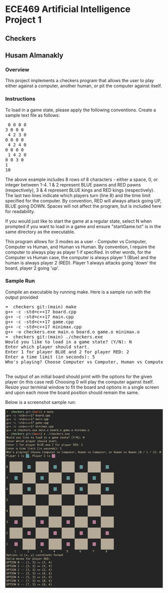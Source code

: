 # ECE469 Artificial Intelligence Project 1
## Checkers
## Husam Almanakly


### Overview
This project implements a checkers program that allows the user to play either
against a computer, another human, or pit the computer against itself. 


### Instructions
To load in a game state, please apply the following conventions. Create a sample
text file as follows:

<pre>
 0 0 0 0
3 0 0 0 
 4 2 3 0
0 0 0 0 
 4 2 4 0
0 0 0 0 
 1 4 2 0 
0 0 3 0 
1 
10
</pre>

The above example includes 8 rows of 8 characters - either a space, 0, or integer
between 1-4. 1 & 2 represent BLUE pawns and RED pawns (respectively), 3 & 4 represent
BLUE kings and RED kings (respectively). The last two lines indicate which players turn (line 8)
and the time limit specified for the computer. By convention, RED will always attack going UP,
BLUE going DOWN. Spaces will not affect the program, but is included here for readability.

If you would just like to start the game at a regular state, select N when prompted
if you want to load in a game and ensure "startGame.txt" is in the same directory as the executable.

This program allows for 3 modes as a user - Computer vs Computer, Computer vs Human, and Human vs Human.
By convention, I require the computer to always play as player 1 if specified. In other words, for the Computer
vs Human case, the computer is always player 1 (Blue) and the human is always player 2 (RED). Player 1 always
attacks going 'down' the board, player 2 going 'up'. 

### Sample Run

Compile an executable by running make. Here is a sample run with the output provided

<pre>
➜  checkers git:(main) make
g++ -c -std=c++17 board.cpp
g++ -c -std=c++17 main.cpp
g++ -c -std=c++17 game.cpp
g++ -c -std=c++17 minimax.cpp
g++ -o checkers.exe main.o board.o game.o minimax.o
➜  checkers git:(main) ./checkers.exe
Would you like to load in a game state? (Y/N): N
Enter which player should start.
Enter 1 for player BLUE and 2 for player RED: 2
Enter a time limit (in seconds): 5
Who's playing? Choose Computer vs Computer, Human vs Computer, or Human vs Human (0 / 1 / 2): 0

</pre>

The output of an initial board should print with the options for the given player (in this case red)
Choosing 0 will play the computer against itself. Resize your terminal window to fit the board and options in 
a single screen and upon each move the board position should remain the same. 

Below is a screenshot sample run:

![alt text](https://github.com/husam-6/ECE469/blob/main/checkers/sampleRun.png?raw=true)
